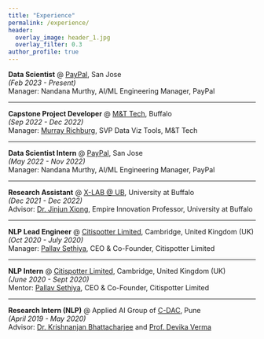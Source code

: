 ```yaml
---
title: "Experience"
permalink: /experience/
header:
  overlay_image: header_1.jpg
  overlay_filter: 0.3
author_profile: true
---
```


<b>Data Scientist</b> @ <a href="https://www.linkedin.com/company/paypal"> PayPal</a>, San Jose <br>
<i>(Feb 2023 - Present)</i><br> 
Manager: Nandana Murthy, AI/ML Engineering Manager, PayPal<br>

---
<b>Capstone Project Developer</b> @ <a href="https://www3.mtb.com/careers/technology-careers"> M&T Tech</a>, Buffalo <br>
<i>(Sep 2022 - Dec 2022)</i><br> 
Manager: [Murray Richburg](https://www.linkedin.com/in/murrayrichburg/), SVP Data Viz Tools, M&T Tech<br>

---
<b>Data Scientist Intern</b> @ <a href="https://www.linkedin.com/company/paypal"> PayPal</a>, San Jose <br>
<i>(May 2022 - Nov 2022)</i><br> 
Manager: Nandana Murthy, AI/ML Engineering Manager, PayPal<br>

---
<b>Research Assistant</b> @ <a href="https://www.xlab-ub.com/home"> X-LAB @ UB</a>, University at Buffalo<br>
<i>(Dec 2021 - Dec 2022)</i><br> 
Advisor: [Dr. Jinjun Xiong](https://www.xlab-ub.com/home), Empire Innovation Professor, University at Buffalo <br>

---
<b>NLP Lead Engineer</b> @ <a href="http://citispotter.com/"> Citispotter Limited</a>, Cambridge, United Kingdom (UK)<br>
<i>(Oct 2020 - July 2020)</i><br> 
Manager: [Pallav Sethiya](https://www.linkedin.com/in/pallavsethiya/), CEO & Co-Founder, Citispotter Limited <br>

---
<b>NLP Intern</b> @ <a href="http://citispotter.com/"> Citispotter Limited</a>, Cambridge, United Kingdom (UK)<br>
<i>(June 2020 - Sept 2020)</i><br>
Mentor: [Pallav Sethiya](https://www.linkedin.com/in/pallavsethiya/), CEO & Co-Founder, Citispotter Limited <br>

---
<b>Research Intern (NLP)</b> @ Applied AI Group of <a href="https://www.cdac.in/">C-DAC</a>, Pune<br>
<i>(April 2019 - May 2020)</i><br>
  Advisor: [Dr. Krishnanjan Bhattacharjee](https://www.linkedin.com/in/dr-krishnanjan-bhattacharjee-b1852141/) and [Prof. Devika Verma](https://www.linkedin.com/in/devikaverma/)
